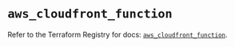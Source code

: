 # `aws_cloudfront_function`

Refer to the Terraform Registry for docs: [`aws_cloudfront_function`](https://registry.terraform.io/providers/hashicorp/aws/6.13.0/docs/resources/cloudfront_function).
